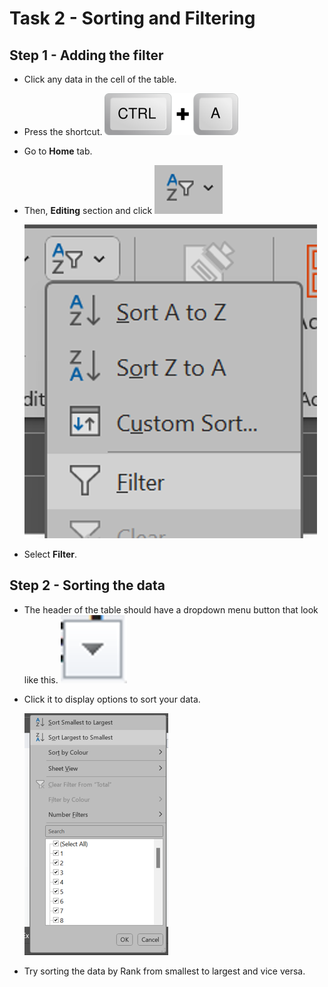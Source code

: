 # Task 2 - Sorting and Filtering


## Step 1 - Adding the filter

- Click any data in the cell of the table.

- Press the shortcut.
    ![](images/ss/shortcut_ctrl_A.png)

- Go to **Home** tab.

- Then, **Editing** section and click ![](images/ss/btn_sortFilter.png)

    ![](images/ss/t2_selectFilter.png)

- Select **Filter**.


## Step 2 - Sorting the data

- The header of the table should have a dropdown menu button that look like this. ![](images/ss/btn_dropdown.png)

- Click it to display options to sort your data.

    ![](images/ss/t2_sortData.png)

- Try sorting the data by Rank from smallest to largest and vice versa.